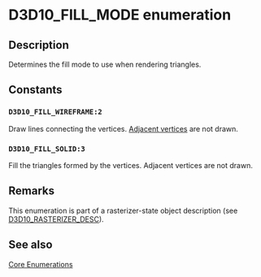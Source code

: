 # D3D10_FILL_MODE enumeration

## Description

Determines the fill mode to use when rendering triangles.

## Constants

### `D3D10_FILL_WIREFRAME:2`

Draw lines connecting the vertices. [Adjacent vertices](https://learn.microsoft.com/windows/desktop/direct3d11/d3d10-graphics-programming-guide-primitive-topologies) are not drawn.

### `D3D10_FILL_SOLID:3`

Fill the triangles formed by the vertices. Adjacent vertices are not drawn.

## Remarks

This enumeration is part of a rasterizer-state object description (see [D3D10_RASTERIZER_DESC](https://learn.microsoft.com/windows/desktop/api/d3d10/ns-d3d10-d3d10_rasterizer_desc)).

## See also

[Core Enumerations](https://learn.microsoft.com/windows/desktop/direct3d10/d3d10-graphics-reference-d3d10-core-enums)